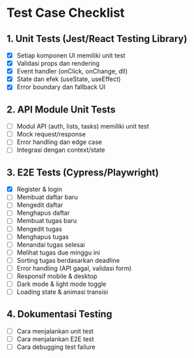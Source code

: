 # Test Case Checklist

## 1. Unit Tests (Jest/React Testing Library)
- [x] Setiap komponen UI memiliki unit test
- [x] Validasi props dan rendering
- [x] Event handler (onClick, onChange, dll)
- [x] State dan efek (useState, useEffect)
- [x] Error boundary dan fallback UI

## 2. API Module Unit Tests
- [ ] Modul API (auth, lists, tasks) memiliki unit test
- [ ] Mock request/response
- [ ] Error handling dan edge case
- [ ] Integrasi dengan context/state

## 3. E2E Tests (Cypress/Playwright)
- [x] Register & login
- [ ] Membuat daftar baru
- [ ] Mengedit daftar
- [ ] Menghapus daftar
- [ ] Membuat tugas baru
- [ ] Mengedit tugas
- [ ] Menghapus tugas
- [ ] Menandai tugas selesai
- [ ] Melihat tugas due minggu ini
- [ ] Sorting tugas berdasarkan deadline
- [ ] Error handling (API gagal, validasi form)
- [ ] Responsif mobile & desktop
- [ ] Dark mode & light mode toggle
- [ ] Loading state & animasi transisi

## 4. Dokumentasi Testing
- [ ] Cara menjalankan unit test
- [ ] Cara menjalankan E2E test
- [ ] Cara debugging test failure
